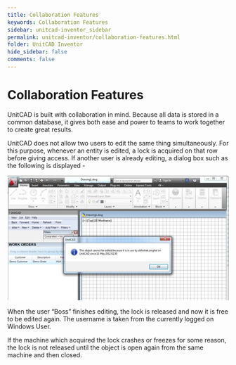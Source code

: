 ```yaml
---
title: Collaboration Features
keywords: Collaboration Features
sidebar: unitcad-inventor_sidebar
permalink: unitcad-inventor/collaboration-features.html
folder: UnitCAD Inventor
hide_sidebar: false
comments: false
---
```



# Collaboration Features



UnitCAD is built with collaboration in mind. Because all data is stored in a common database, it gives both ease and power to teams to work together to create great results.

UnitCAD does not allow two users to edit the same thing simultaneously. For this purpose, whenever an entity is edited, a lock is acquired on that row before giving access. If another user is already editing, a dialog box such as the following is displayed -

![](/images/collaboration-features.jpg)

When the user “Boss” finishes editing, the lock is released and now it is free to be edited again. The username is taken from the currently logged on Windows User.

If the machine which acquired the lock crashes or freezes for some reason, the lock is not released until the object is open again from the same machine and then closed.
